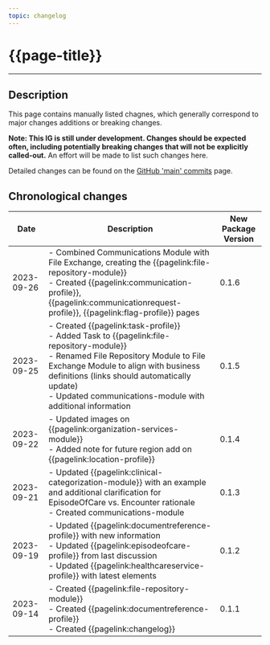 ```yaml
---
topic: changelog
---
```


# {{page-title}}

---

## Description

This page contains manually listed chagnes, which generally correspond to major changes additions or breaking changes.

**Note:  This IG is still under development.  Changes should be expected often, including potentially breaking changes that will not be explicitly called-out.**  An effort will be made to list such changes here.

Detailed changes can be found on the [GitHub 'main' commits](https://github.com/enjoysparkling/signal-mso-fhir-profiles/commits/main) page.

## Chronological changes

| Date | Description | New Package Version |
| --- | --- | --- |
| 2023-09-26 | - Combined Communications Module with File Exchange, creating the {{pagelink:file-repository-module}} <br /> - Created {{pagelink:communication-profile}}, {{pagelink:communicationrequest-profile}}, {{pagelink:flag-profile}} pages | 0.1.6 |
| 2023-09-25 | - Created {{pagelink:task-profile}} <br /> - Added Task to {{pagelink:file-repository-module}} <br /> - Renamed File Repository Module to File Exchange Module to align with business definitions (links should automatically update) <br /> - Updated communications-module with additional information | 0.1.5 |
| 2023-09-22 | - Updated images on {{pagelink:organization-services-module}} <br /> - Added note for future region add on {{pagelink:location-profile}} | 0.1.4 |
| 2023-09-21 | - Updated {{pagelink:clinical-categorization-module}} with an example and additional clarification for EpisodeOfCare vs. Encounter rationale <br /> - Created communications-module | 0.1.3 |
| 2023-09-19 | - Updated {{pagelink:documentreference-profile}} with new information <br /> - Updated {{pagelink:episodeofcare-profile}} from last discussion <br /> - Updated {{pagelink:healthcareservice-profile}} with latest elements | 0.1.2 |
| 2023-09-14 | - Created {{pagelink:file-repository-module}}  <br /> - Created {{pagelink:documentreference-profile}} <br /> - Created {{pagelink:changelog}}| 0.1.1 |

